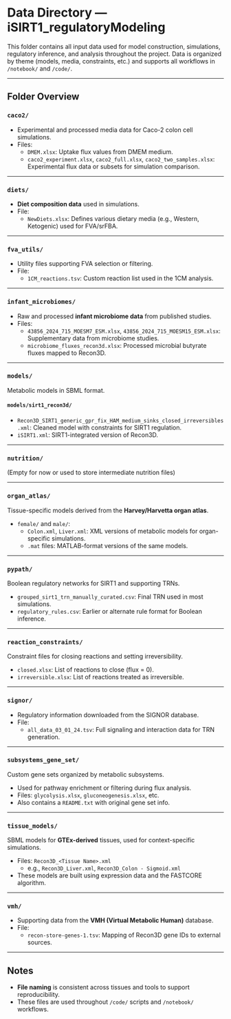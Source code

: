 # Data Directory — iSIRT1_regulatoryModeling

This folder contains all input data used for model construction, simulations, regulatory inference, and analysis throughout the project. Data is organized by theme (models, media, constraints, etc.) and supports all workflows in `/notebook/` and `/code/`.

---

## Folder Overview

### `caco2/`
- Experimental and processed media data for Caco-2 colon cell simulations.
- Files:
  - `DMEM.xlsx`: Uptake flux values from DMEM medium.
  - `caco2_experiment.xlsx`, `caco2_full.xlsx`, `caco2_two_samples.xlsx`: Experimental flux data or subsets for simulation comparison.

---

### `diets/`
- **Diet composition data** used in simulations.
- File:
  - `NewDiets.xlsx`: Defines various dietary media (e.g., Western, Ketogenic) used for FVA/srFBA.

---

### `fva_utils/`
- Utility files supporting FVA selection or filtering.
- File:
  - `1CM_reactions.tsv`: Custom reaction list used in the 1CM analysis.

---

### `infant_microbiomes/`
- Raw and processed **infant microbiome data** from published studies.
- Files:
  - `43856_2024_715_MOESM7_ESM.xlsx`, `43856_2024_715_MOESM15_ESM.xlsx`: Supplementary data from microbiome studies.
  - `microbiome_fluxes_recon3d.xlsx`: Processed microbial butyrate fluxes mapped to Recon3D.

---

### `models/`
Metabolic models in SBML format.

#### `models/sirt1_recon3d/`
- `Recon3D_SIRT1_generic_gpr_fix_HAM_medium_sinks_closed_irreversibles.xml`: Cleaned model with constraints for SIRT1 regulation.
- `iSIRT1.xml`: SIRT1-integrated version of Recon3D.

---

### `nutrition/`
(Empty for now or used to store intermediate nutrition files)

---

### `organ_atlas/`
Tissue-specific models derived from the **Harvey/Harvetta organ atlas**.

- `female/` and `male/`:
  - `Colon.xml`, `Liver.xml`: XML versions of metabolic models for organ-specific simulations.
  - `.mat` files: MATLAB-format versions of the same models.

---

### `pypath/`
Boolean regulatory networks for SIRT1 and supporting TRNs.

- `grouped_sirt1_trn_manually_curated.csv`: Final TRN used in most simulations.
- `regulatory_rules.csv`: Earlier or alternate rule format for Boolean inference.

---

### `reaction_constraints/`
Constraint files for closing reactions and setting irreversibility.

- `closed.xlsx`: List of reactions to close (flux = 0).
- `irreversible.xlsx`: List of reactions treated as irreversible.

---

### `signor/`
- Regulatory information downloaded from the SIGNOR database.
- File:
  - `all_data_03_01_24.tsv`: Full signaling and interaction data for TRN generation.

---

### `subsystems_gene_set/`
Custom gene sets organized by metabolic subsystems.

- Used for pathway enrichment or filtering during flux analysis.
- Files: `glycolysis.xlsx`, `gluconeogenesis.xlsx`, etc.
- Also contains a `README.txt` with original gene set info.

---

### `tissue_models/`
SBML models for **GTEx-derived** tissues, used for context-specific simulations.

- Files: `Recon3D_<Tissue Name>.xml`
  - e.g., `Recon3D_Liver.xml`, `Recon3D_Colon - Sigmoid.xml`
- These models are built using expression data and the FASTCORE algorithm.

---

### `vmh/`
- Supporting data from the **VMH (Virtual Metabolic Human)** database.
- File:
  - `recon-store-genes-1.tsv`: Mapping of Recon3D gene IDs to external sources.

---

## Notes

- **File naming** is consistent across tissues and tools to support reproducibility.
- These files are used throughout `/code/` scripts and `/notebook/` workflows.